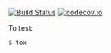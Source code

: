 [![Build Status](https://travis-ci.org/Navisjon/uwh-display.svg?branch=master)](https://travis-ci.org/Navisjon/uwh-display)
[![codecov.io](http://codecov.io/github/Navisjon/uwh-display/coverage.svg?branch=master)](http://codecov.io/github/Navijon/uwh-display?branch=master)

To test:

```bash
$ tox
```
